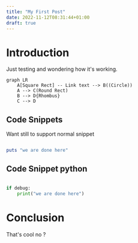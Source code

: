 ```yaml
---
title: "My First Post"
date: 2022-11-12T08:31:44+01:00
draft: true
---
```


# Introduction

Just testing and wondering how it's working.

```mermaid
graph LR
    A[Square Rect] -- Link text --> B((Circle))
    A --> C(Round Rect)
    B --> D{Rhombus}
    C --> D
```

## Code Snippets

Want still to support normal snippet

```ruby

puts "we are done here"

```

## Code Snippet python

```python

if debug:
    print("we are done here")

```

# Conclusion

That's cool no ?

